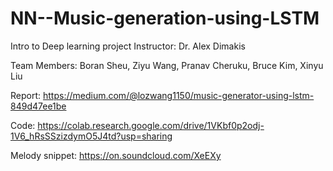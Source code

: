 # NN--Music-generation-using-LSTM

Intro to Deep learning project
Instructor: Dr. Alex Dimakis

Team Members: Boran Sheu, Ziyu Wang, Pranav Cheruku, Bruce Kim, Xinyu Liu

Report: https://medium.com/@lozwang1150/music-generator-using-lstm-849d47ee1be

Code: https://colab.research.google.com/drive/1VKbf0p2odj-1V6_hRsSSzizdymO5J4td?usp=sharing

Melody snippet: https://on.soundcloud.com/XeEXy
